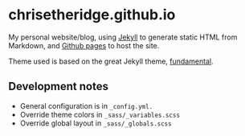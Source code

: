 # chrisetheridge.github.io

My personal website/blog, using [Jekyll](https://jekyllrb.com/) to generate static HTML from Markdown,
and [Github pages](https://pages.github.com) to host the site.


Theme used is based on the great Jekyll theme, [fundamental](https://github.com/theomjones/fundamental).

## Development notes

- General configuration is in `_config.yml.`
- Override theme colors in `_sass/_variables.scss`
- Override global layout in `_sass/_globals.scss`
